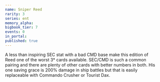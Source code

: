 ```yaml
---
name: Sniper Reed
rarity: 3
series: ent
memory_alpha:
bigbook_tier: 7
events: 0
in_portal:
published: true
---
```


A less than inspiring SEC stat with a bad CMD base make this edition of Reed one of the worst 3* cards available. SEC/CMD is such a common pairing and there are plenty of other cards with better numbers in both. His one saving grace is 200% damage in ship battles but that is easily replaceable with Commando Crusher or Tourist Dax.
